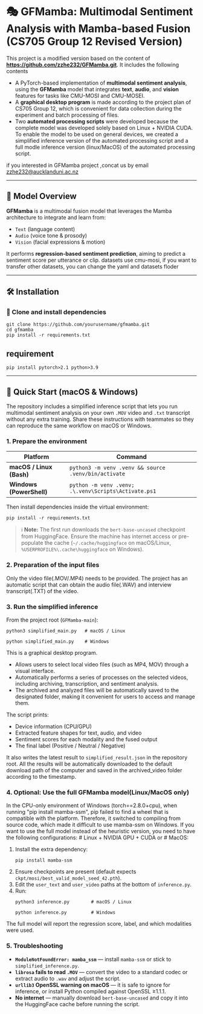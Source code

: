 # 🎭 GFMamba: Multimodal Sentiment Analysis with Mamba-based Fusion (CS705 Group 12 Revised Version)

This project is a modified version based on the content of **https://github.com/zzhe232/GFMamba.git**. It includes the following contents
- A PyTorch-based implementation of **multimodal sentiment analysis**, using the **GFMamba** model that integrates **text**, **audio**, and **vision** features for tasks like CMU-MOSI and CMU-MOSEI.
- A **graphical desktop program** is made according to the project plan of CS705 Group 12, which is convenient for data collection during the experiment and batch processing of files.
- Two **automated processing scripts** were developed because the complete model was developed solely based on Linux + NVIDIA CUDA. To enable the model to be used on general devices, we created a simplified inference version of the automated processing script and a full modle inference version (linux/MacOS) of the automated processing script.

if you interested in GFMamba project ,concat us by email zzhe232@aucklanduni.ac.nz

---

## 🧠 Model Overview

**GFMamba** is a multimodal fusion model that leverages the Mamba architecture to integrate and learn from:

- `Text` (language content)
- `Audio` (voice tone & prosody)
- `Vision` (facial expressions & motion)

It performs **regression-based sentiment prediction**, aiming to predict a sentiment score per utterance or clip.
datasets use cmu-mosi, if you want to transfer other datasets, you can change the yaml and datasets floder

---

## 🛠️ Installation

### 🔹 Clone and install dependencies

```{bash}
git clone https://github.com/yourusername/gfmamba.git
cd gfmamba
pip install -r requirements.txt
```
## requirement

```{bash}
pip install pytorch>2.1 python>3.9
```
---

## 🚀 Quick Start (macOS & Windows)

The repository includes a simplified inference script that lets you run multimodal sentiment analysis on your own `.MOV` video and `.txt` transcript without any extra training. Share these instructions with teammates so they can reproduce the same workflow on macOS or Windows.

### 1. Prepare the environment

| Platform | Command |
| --- | --- |
| **macOS / Linux (Bash)** | `python3 -m venv .venv && source .venv/bin/activate` |
| **Windows (PowerShell)** | `python -m venv .venv; .\.venv\Scripts\Activate.ps1`

Then install dependencies inside the virtual environment:

```{bash}
pip install -r requirements.txt
```

> ℹ️ **Note:** The first run downloads the `bert-base-uncased` checkpoint from HuggingFace. Ensure the machine has internet access or pre-populate the cache (`~/.cache/huggingface` on macOS/Linux, `%USERPROFILE%\.cache\huggingface` on Windows).

### 2. Preparation of the input files

Only the video file(.MOV/.MP4) needs to be provided. The project has an automatic script that can obtain the audio file(.WAV) and interview transcript(.TXT) of the video.

### 3. Run the simplified inference

From the project root (`GFMamba-main`):

```{bash}
python3 simplified_main.py   # macOS / Linux
```

```{powershell}
python simplified_main.py    # Windows
```
This is a graphical desktop program.
- Allows users to select local video files (such as MP4, MOV) through a visual interface.
- Automatically performs a series of processes on the selected videos, including archiving, transcription, and sentiment analysis.
- The archived and analyzed files will be automatically saved to the designated folder, making it convenient for users to access and manage them.

The script prints:

- Device information (CPU/GPU)
- Extracted feature shapes for text, audio, and video
- Sentiment scores for each modality and the fused output
- The final label (Positive / Neutral / Negative)

It also writes the latest result to `simplified_result.json` in the repository root. All the results will be automatically downloaded to the default download path of the computer and saved in the archived_video folder according to the timestamp.

### 4. Optional: Use the full GFMamba model(Linux/MacOS only)

In the CPU-only environment of Windows (torch==2.8.0+cpu), when running "pip install mamba-ssm", pip failed to find a wheel that is compatible with the platform. Therefore, it switched to compiling from source code, which made it difficult to use mamba-ssm on Windows.
If you want to use the full model instead of the heuristic version, you need to have the following configurations: # Linux + NVIDIA GPU + CUDA or # MacOS:

1. Install the extra dependency:
   ```{bash}
   pip install mamba-ssm
   ```
2. Ensure checkpoints are present (default expects `ckpt/mosi/best_valid_model_seed_42.pth`).
3. Edit the `user_text` and `user_video` paths at the bottom of `inference.py`.
4. Run:
   ```{bash}
   python3 inference.py        # macOS / Linux
   ```
   ```{powershell}
   python inference.py         # Windows
   ```

The full model will report the regression score, label, and which modalities were used.

### 5. Troubleshooting

- **`ModuleNotFoundError: mamba_ssm`** — install `mamba-ssm` or stick to `simplified_inference.py`.
- **`librosa` fails to read `.MOV`** — convert the video to a standard codec or extract audio to `.wav` and adjust the script.
- **`urllib3` OpenSSL warning on macOS** — it is safe to ignore for inference, or install Python compiled against OpenSSL ≥1.1.1.
- **No internet** — manually download `bert-base-uncased` and copy it into the HuggingFace cache before running the script.
